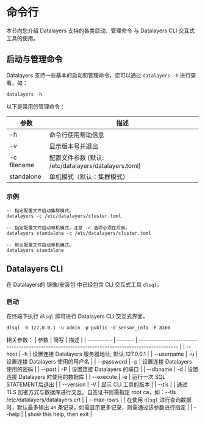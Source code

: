 # 命令行

本节向您介绍 Datalayers 支持的各类启动、管理命令 与 Datalayers CLI 交互式工具的使用。

## 启动与管理命令

Datalayers 支持一些基本的启动和管理命令，您可以通过 `datalayers -h` 进行查看。如：
```shell
datalayers -h
```

以下是常用的管理命令：

| 参数            | 描述                                                              |
| ----------     | ------------------------------------------------------------      |
| -h             | 命令行使用帮助信息                                                         |
| -v             | 显示版本号并退出                                             |
| -c filename    | 配置文件参数 (默认: /etc/datalayers/datalayers.toml) |
| standalone     | 单机模式（默认：集群模式）                                                 |

### 示例
```shell
-- 指定配置文件启动集群模式。
datalayers -c /etc/datalayers/cluster.toml

-- 指定配置文件启动单机模式，注意 -c 选项必须在后面。
datalayers standalone -c /etc/datalayers/cluster.toml

-- 默认配置文件启动单机模式。
datalayers standalone
```


## Datalayers CLI
在 Datalayers的 镜像/安装包 中已经包含 CLI 交互式工具 `dlsql`。


### 启动
在终端下执行 `dlsql` 即可进行 Datalayers CLI 交互式界面。
```shell
dlsql -h 127.0.0.1 -u admin -p public -d sensor_info -P 8360
```

相关参数：
| 参数             | 简写     | 描述                                                                                                |
| ----------      | -------  | ----------------------------------------------------------------------------------------------    |
| --host          | -h       | 设置连接 Datalayers 服务器地址, 默认:127.0.0.1                                                         |
| --username      | -u       | 设置连接 Datalayers 使用的用户名                                                                      |
| --password      | -p       | 设置连接 Datalayers 使用的密码                                                                        |
| --port          | -P       | 设置连接 Datalayers 的端口                                                                           |
| --dbname        | -d       | 设置连接 Datalayers 时使用的数据库                                                                    |
| --execute       | -e       | 运行一次 SQL STATEMENT后退出                                                                         |
| --version       | -V       | 显示 CLI 工具的版本                                                                                  |
| --tls           |          | 通过 TLS 加密方式与数据库进行交互。自签证书则需指定 root ca，如：--tls /etc/datalayers/datalayers.crt       |
| --max-rows      |          | 在使用 `dlsql` 进行查询数据时，默认最多输出 `40` 条记录，如需显示更多记录，则需通过该参数进行指定              |
| --help          |          | show this help, then exit                                                                          |


